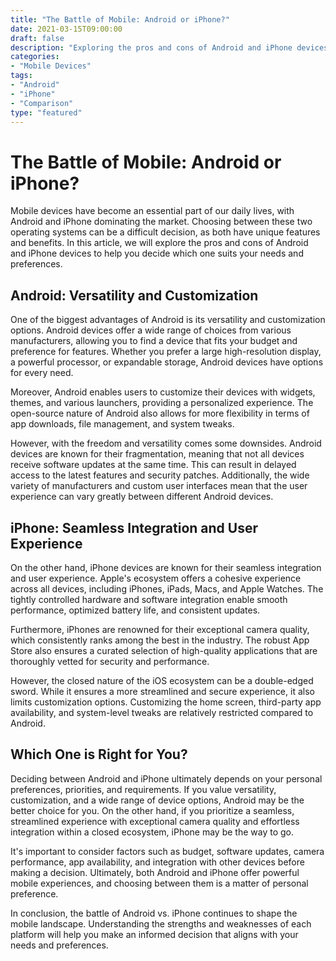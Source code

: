 ```yaml
--- 
title: "The Battle of Mobile: Android or iPhone?"
date: 2021-03-15T09:00:00 
draft: false 
description: "Exploring the pros and cons of Android and iPhone devices"
categories: 
- "Mobile Devices"
tags: 
- "Android"
- "iPhone"
- "Comparison"
type: "featured"
--- 
```


# The Battle of Mobile: Android or iPhone?

Mobile devices have become an essential part of our daily lives, with Android and iPhone dominating the market. Choosing between these two operating systems can be a difficult decision, as both have unique features and benefits. In this article, we will explore the pros and cons of Android and iPhone devices to help you decide which one suits your needs and preferences.

## Android: Versatility and Customization

One of the biggest advantages of Android is its versatility and customization options. Android devices offer a wide range of choices from various manufacturers, allowing you to find a device that fits your budget and preference for features. Whether you prefer a large high-resolution display, a powerful processor, or expandable storage, Android devices have options for every need.

Moreover, Android enables users to customize their devices with widgets, themes, and various launchers, providing a personalized experience. The open-source nature of Android also allows for more flexibility in terms of app downloads, file management, and system tweaks.

However, with the freedom and versatility comes some downsides. Android devices are known for their fragmentation, meaning that not all devices receive software updates at the same time. This can result in delayed access to the latest features and security patches. Additionally, the wide variety of manufacturers and custom user interfaces mean that the user experience can vary greatly between different Android devices.

## iPhone: Seamless Integration and User Experience

On the other hand, iPhone devices are known for their seamless integration and user experience. Apple's ecosystem offers a cohesive experience across all devices, including iPhones, iPads, Macs, and Apple Watches. The tightly controlled hardware and software integration enable smooth performance, optimized battery life, and consistent updates.

Furthermore, iPhones are renowned for their exceptional camera quality, which consistently ranks among the best in the industry. The robust App Store also ensures a curated selection of high-quality applications that are thoroughly vetted for security and performance.

However, the closed nature of the iOS ecosystem can be a double-edged sword. While it ensures a more streamlined and secure experience, it also limits customization options. Customizing the home screen, third-party app availability, and system-level tweaks are relatively restricted compared to Android.

## Which One is Right for You?

Deciding between Android and iPhone ultimately depends on your personal preferences, priorities, and requirements. If you value versatility, customization, and a wide range of device options, Android may be the better choice for you. On the other hand, if you prioritize a seamless, streamlined experience with exceptional camera quality and effortless integration within a closed ecosystem, iPhone may be the way to go.

It's important to consider factors such as budget, software updates, camera performance, app availability, and integration with other devices before making a decision. Ultimately, both Android and iPhone offer powerful mobile experiences, and choosing between them is a matter of personal preference.

In conclusion, the battle of Android vs. iPhone continues to shape the mobile landscape. Understanding the strengths and weaknesses of each platform will help you make an informed decision that aligns with your needs and preferences.

